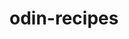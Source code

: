 # odin-recipes
<!-- It's my first project at Odin! Actually I know what I'm doing, but wish me luck ;) Thank you! -->